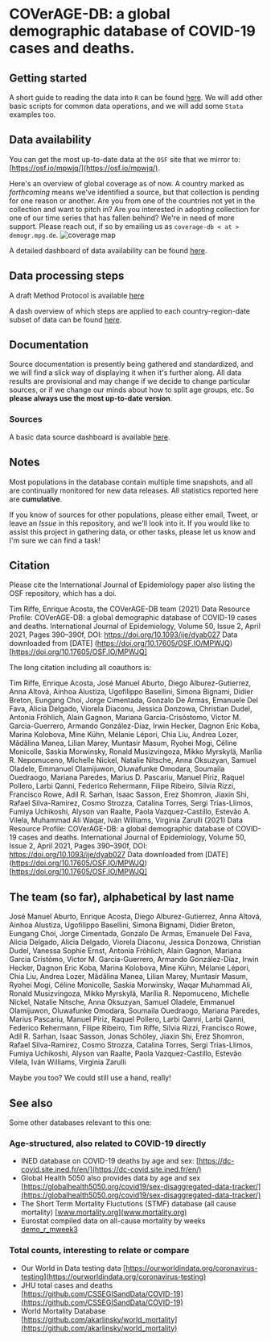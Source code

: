 # COVerAGE-DB: a global demographic database of COVID-19 cases and deaths.

## Getting started

A short guide to reading the data into `R` can be found [here](https://timriffe.github.io/covid_age/GettingStarted.html). We will add other basic scripts for common data operations, and we will add some `Stata` examples too.

## Data availability
You can get the most up-to-date data at the `OSF` site that we mirror to: [https://osf.io/mpwjq/](https://osf.io/mpwjq/). 

Here's an overview of global coverage as of now. A country marked as *forthcoming* means we've identified a source, but that collection is pending for one reason or another. Are you from one of the countries not yet in the collection and want to pitch in? Are you interested in adopting collection for one of our time series that has fallen behind? We're in need of more support. Please reach out, if so by emailing us as `coverage-db < at > demogr.mpg.de`.
![coverage map](https://raw.githubusercontent.com/timriffe/covid_age/master/assets/coveragemap.svg)

A detailed dashboard of data availability can be found [here](https://timriffe.github.io/covid_age/DataAvail.html).

## Data processing steps

A draft Method Protocol is available [here](https://osf.io/jcnw3/)

A dash overview of which steps are applied to each country-region-date subset of data can be found [here](https://timriffe.github.io/covid_age/DataSteps.html).  

## Documentation
Source documentation is presently being gathered and standardized, and we will find a slick way of displaying it when it's further along. All data results are provisional and may change if we decide to change particular sources, or if we change our minds about how to split age groups, etc. So **please always use the most up-to-date version**.

### Sources
A basic data source dashboard is available  [here](https://timriffe.github.io/covid_age/DataSources.html).

## Notes
Most populations in the database contain multiple time snapshots, and all are continually monitored for new data releases.  All statistics reported here are **cumulative**. 

If you know of sources for other populations, please either email, Tweet, or leave an *Issue* in this repository, and we'll look into it. If you would like to assist this project in gathering data, or other tasks, please let us know and I'm sure we can find a task!

## Citation

Please cite the International Journal of Epidemiology paper also listing the OSF repository, which has a doi. 

Tim Riffe, Enrique Acosta, the COVerAGE-DB team (2021) Data Resource Profile: COVerAGE-DB: a global demographic database of COVID-19 cases and deaths. International Journal of Epidemiology, Volume 50, Issue 2, April 2021, Pages 390–390f, DOI: https://doi.org/10.1093/ije/dyab027 Data downloaded from [DATE] (https://doi.org/10.17605/OSF.IO/MPWJQ)[https://doi.org/10.17605/OSF.IO/MPWJQ]

The long citation including all coauthors is:

Tim Riffe, Enrique Acosta, José Manuel Aburto, Diego Alburez-Gutierrez, Anna Altová, Ainhoa Alustiza, Ugofilippo Basellini, Simona Bignami, Didier Breton, Eungang Choi, Jorge Cimentada, Gonzalo De Armas, Emanuele Del Fava, Alicia Delgado, Viorela Diaconu, Jessica Donzowa, Christian Dudel, Antonia Fröhlich, Alain Gagnon, Mariana Garcia-Crisóstomo, Victor M. Garcia-Guerrero, Armando González-Díaz, Irwin Hecker, Dagnon Eric Koba, Marina Kolobova, Mine Kühn, Mélanie Lépori, Chia Liu, Andrea Lozer, Mădălina Manea, Lilian Marey, Muntasir Masum, Ryohei Mogi, Céline Monicolle, Saskia Morwinsky, Ronald Musizvingoza, Mikko Myrskylä, Marília R. Nepomuceno, Michelle Nickel, Natalie Nitsche, Anna Oksuzyan, Samuel Oladele, Emmanuel Olamijuwon, Oluwafunke Omodara, Soumaila Ouedraogo, Mariana Paredes, Marius D. Pascariu, Manuel Piriz, Raquel Pollero, Larbi Qanni, Federico Rehermann, Filipe Ribeiro, Silvia Rizzi, Francisco Rowe, Adil R. Sarhan, Isaac Sasson, Erez Shomron, Jiaxin Shi, Rafael Silva-Ramirez, Cosmo Strozza, Catalina Torres, Sergi Trias-Llimos, Fumiya Uchikoshi, Alyson van Raalte, Paola Vazquez-Castillo, Estevão A. Vilela, Muhammad Ali Waqar, Iván Williams, Virginia Zarulli (2021) Data Resource Profile: COVerAGE-DB: a global demographic database of COVID-19 cases and deaths. International Journal of Epidemiology, Volume 50, Issue 2, April 2021, Pages 390–390f, DOI: https://doi.org/10.1093/ije/dyab027 Data downloaded from [DATE] (https://doi.org/10.17605/OSF.IO/MPWJQ)[https://doi.org/10.17605/OSF.IO/MPWJQ]


## The team (so far), alphabetical by last name
José Manuel Aburto, Enrique Acosta, Diego Alburez-Gutierrez, Anna Altová, Ainhoa Alustiza, Ugofilippo Basellini, Simona Bignami, Didier Breton, Eungang Choi, Jorge Cimentada, Gonzalo De Armas, Emanuele Del Fava, Alicia Delgado, Alicia Delgado, Viorela Diaconu, Jessica Donzowa, Christian Dudel, Vanessa Sophie Ernst, Antonia Fröhlich, Alain Gagnon, Mariana Garcia Cristómo, Victor M. Garcia-Guerrero, Armando González-Díaz, Irwin Hecker, Dagnon Eric Koba, Marina Kolobova, Mine Kühn, Mélanie Lépori, Chia Liu, Andrea Lozer, Mădălina Manea, Lilian Marey, Muntasir Masum, Ryohei Mogi, Céline Monicolle, Saskia Morwinsky, Waqar Muhammad Ali, Ronald Musizvingoza, Mikko Myrskylä, Marília R. Nepomuceno, Michelle Nickel, Natalie Nitsche, Anna Oksuzyan, Samuel Oladele, Emmanuel Olamijuwon, Oluwafunke Omodara, Soumaila Ouedraogo, Mariana Paredes, Marius Pascariu, Manuel Piriz, Raquel Pollero, Larbi Qanni, Larbi Qanni, Federico Rehermann, Filipe Ribeiro, Tim Riffe, Silvia Rizzi, Francisco Rowe, Adil R. Sarhan, Isaac Sasson, Jonas Schöley, Jiaxin Shi, Erez Shomron, Rafael Silva-Ramirez, Cosmo Strozza, Catalina Torres, Sergi Trias-Llimos, Fumiya Uchikoshi, Alyson van Raalte, Paola Vazquez-Castillo, Estevão Vilela, Iván Williams, Virginia Zarulli

Maybe you too? We could still use a hand, really!

## See also
Some other databases relevant to this one:

### Age-structured, also related to COVID-19 directly

- INED database on COVID-19 deaths by age and sex: [https://dc-covid.site.ined.fr/en/](https://dc-covid.site.ined.fr/en/)
- Global Health 5050 also provides data by age and sex [https://globalhealth5050.org/covid19/sex-disaggregated-data-tracker/](https://globalhealth5050.org/covid19/sex-disaggregated-data-tracker/)
- The Short Term Mortality Fluctutions (STMF) database (all cause mortality) [www.mortality.org](www.mortality.org)
- Eurostat compiled data on all-cause mortality by weeks [demo_r_mweek3](https://appsso.eurostat.ec.europa.eu/nui/show.do?dataset=demo_r_mweek3&lang=en)

### Total counts, interesting to relate or compare

- Our World in Data testing data [https://ourworldindata.org/coronavirus-testing](https://ourworldindata.org/coronavirus-testing)
- JHU total cases and deaths [https://github.com/CSSEGISandData/COVID-19](https://github.com/CSSEGISandData/COVID-19)
- World Mortality Database [https://github.com/akarlinsky/world_mortality](https://github.com/akarlinsky/world_mortality)





